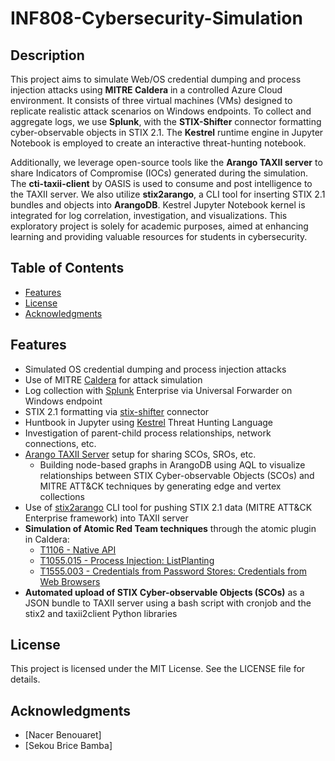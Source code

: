 # INF808-Cybersecurity-Simulation

## Description

This project aims to simulate Web/OS credential dumping and process injection attacks using **MITRE Caldera** in a controlled Azure Cloud environment. It consists of three virtual machines (VMs) designed to replicate realistic attack scenarios on Windows endpoints. To collect and aggregate logs, we use **Splunk**, with the **STIX-Shifter** connector formatting cyber-observable objects in STIX 2.1. The **Kestrel** runtime engine in Jupyter Notebook is employed to create an interactive threat-hunting notebook.

Additionally, we leverage open-source tools like the **Arango TAXII server** to share Indicators of Compromise (IOCs) generated during the simulation. The **cti-taxii-client** by OASIS is used to consume and post intelligence to the TAXII server. We also utilize **stix2arango**, a CLI tool for inserting STIX 2.1 bundles and objects into **ArangoDB**. Kestrel Jupyter Notebook kernel is integrated for log correlation, investigation, and visualizations. This exploratory project is solely for academic purposes, aimed at enhancing learning and providing valuable resources for students in cybersecurity.

## Table of Contents

- [Features](#features)
- [License](#license)
- [Acknowledgments](#acknowledgments)

## Features

- Simulated OS credential dumping and process injection attacks
- Use of MITRE [Caldera](https://github.com/mitre/caldera) for attack simulation
- Log collection with [Splunk](https://github.com/splunk) Enterprise via Universal Forwarder on Windows endpoint
- STIX 2.1 formatting via [stix-shifter](https://github.com/opencybersecurityalliance/stix-shifter) connector
- Huntbook in Jupyter using [Kestrel](https://github.com/opencybersecurityalliance/kestrel-lang) Threat Hunting Language
- Investigation of parent-child process relationships, network connections, etc.
- [Arango TAXII Server](https://github.com/muchdogesec/arango_taxii_server) setup for sharing SCOs, SROs, etc.
  - Building node-based graphs in ArangoDB using AQL to visualize relationships between STIX Cyber-observable Objects (SCOs) and MITRE ATT&CK techniques by generating edge and vertex collections
- Use of [stix2arango](https://github.com/muchdogesec/stix2arango) CLI tool for pushing STIX 2.1 data (MITRE ATT&CK Enterprise framework) into TAXII server
- **Simulation of Atomic Red Team techniques** through the atomic plugin in Caldera:
  - [T1106 - Native API](https://github.com/redcanaryco/atomic-red-team/blob/master/atomics/T1106/T1106.md#atomic-test-5---run-shellcode-via-syscall-in-go)
  - [T1055.015 - Process Injection: ListPlanting](https://github.com/redcanaryco/atomic-red-team/blob/master/atomics/T1055.015/T1055.015.md)
  - [T1555.003 - Credentials from Password Stores: Credentials from Web Browsers](https://github.com/redcanaryco/atomic-red-team/blob/master/atomics/T1555.003/T1555.003.md#atomic-test-3---lazagne---credentials-from-browser)
- **Automated upload of STIX Cyber-observable Objects (SCOs)** as a JSON bundle to TAXII server using a bash script with cronjob and the stix2 and taxii2client Python libraries

## License

This project is licensed under the MIT License. See the LICENSE file for details.

## Acknowledgments
- [Nacer Benouaret]
- [Sekou Brice Bamba]
